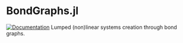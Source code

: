 # BondGraphs.jl
[![Documentation](https://github.com/TRACER-LULab/BondGraphs.jl/actions/workflows/Documentation.yml/badge.svg)](https://github.com/TRACER-LULab/BondGraphs.jl/actions/workflows/Documentation.yml)
Lumped (non)linear systems creation through bond graphs. 
